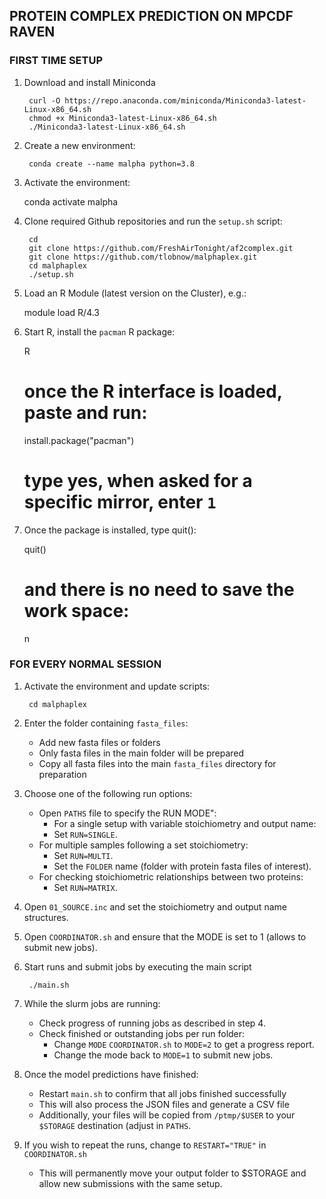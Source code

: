 ## PROTEIN COMPLEX PREDICTION ON MPCDF RAVEN


### FIRST TIME SETUP

1. Download and install Miniconda 

        curl -O https://repo.anaconda.com/miniconda/Miniconda3-latest-Linux-x86_64.sh
        chmod +x Miniconda3-latest-Linux-x86_64.sh
        ./Miniconda3-latest-Linux-x86_64.sh


2. Create a new environment:

        conda create --name malpha python=3.8

3. Activate the environment:

	conda activate malpha

4. Clone required Github repositories and run the `setup.sh` script:

        cd
        git clone https://github.com/FreshAirTonight/af2complex.git
        git clone https://github.com/tlobnow/malphaplex.git
        cd malphaplex
        ./setup.sh

5. Load an R Module (latest version on the Cluster), e.g.:

	module load R/4.3

6. Start R, install the `pacman` R package:

	R
	# once the R interface is loaded, paste and run:
	install.package("pacman")
	# type yes, when asked for a specific mirror, enter `1`

7. Once the package is installed, type quit():

	quit()
	# and there is no need to save the work space:
	n


### FOR EVERY NORMAL SESSION

1. Activate the environment and update scripts:

        cd malphaplex

2. Enter the folder containing `fasta_files`:
    - Add new fasta files or folders
    - Only fasta files in the main folder will be prepared
    - Copy all fasta files into the main `fasta_files` directory for preparation


3. Choose one of the following run options:
    - Open `PATHS` file to specify the RUN MODE":
        - For a single setup with variable stoichiometry and output name:
        - Set `RUN=SINGLE`.
    - For multiple samples following a set stoichiometry:
        - Set `RUN=MULTI`.
        - Set the `FOLDER` name (folder with protein fasta files of interest).
    - For checking stoichiometric relationships between two proteins:
        - Set `RUN=MATRIX`.

4. Open `01_SOURCE.inc` and set the stoichiometry and output name structures.

5. Open `COORDINATOR.sh` and ensure that the MODE is set to 1 (allows to submit new jobs).

6. Start runs and submit jobs by executing the main script

        ./main.sh

7. While the slurm jobs are running:
    - Check progress of running jobs as described in step 4.
    - Check finished or outstanding jobs per run folder:
        - Change `MODE` `COORDINATOR.sh` to `MODE=2` to get a progress report.
        - Change the mode back to `MODE=1` to submit new jobs.

8. Once the model predictions have finished:
    - Restart `main.sh` to confirm that all jobs finished successfully
    - This will also process the JSON files and generate a CSV file
    - Additionally, your files will be copied from `/ptmp/$USER` to your `$STORAGE` destination (adjust in `PATHS`.

9. If you wish to repeat the runs, change to `RESTART="TRUE"` in `COORDINATOR.sh`
    - This will permanently move your output folder to $STORAGE and allow new submissions with the same setup.

